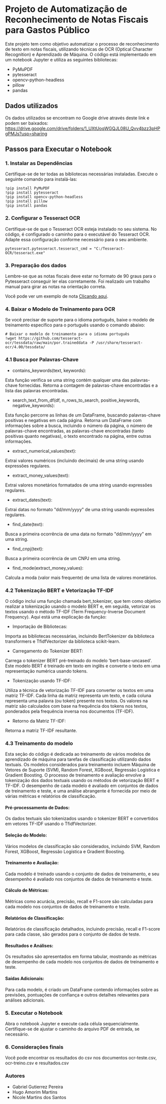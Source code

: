 # Projeto de Automatização de Reconhecimento de Notas Fiscais para Gastos Público

Este projeto tem como objetivo automatizar o processo de reconhecimento de texto em notas fiscais, utilizando técnicas de OCR (Optical Character Recognition) e Aprendizado de Máquina. O código está implementado em um notebook Jupyter e utiliza as seguintes bibliotecas:

- PyMuPDF
- pytesseract
- opencv-python-headless
- pillow
- pandas

## Dados utilizados

Os dados utilizados se encontram no Google drive através deste link e podem ser baixados: https://drive.google.com/drive/folders/1_UXtUoqWGQJL08U_Qvv4bzz3pHPgPMJs?usp=sharing
## Passos para Executar o Notebook

### 1. Instalar as Dependências

Certifique-se de ter todas as bibliotecas necessárias instaladas. Execute o seguinte comando para instalá-las:

```
!pip install PyMuPDF
!pip install pytesseract
!pip install opencv-python-headless
!pip install pillow
!pip install pandas

```
### 2. Configurar o Tesseract OCR

Certifique-se de que o Tesseract OCR esteja instalado no seu sistema. No código, é configurado o caminho para o executável do Tesseract OCR. Adapte essa configuração conforme necessário para o seu ambiente.

```
pytesseract.pytesseract.tesseract_cmd = "C:/Tesseract-OCR/tesseract.exe"
```

### 3. Preparação dos dados
Lembre-se que as notas fiscais deve estar no formato de 90 graus para o Pytesseract conseguir ler elas corretamente. Foi realizado um trabalho manual para girar as notas na orientação correta.

Você pode ver um exemplo de nota [Clicando aqui](https://github.com/nicolemartins7/nibi/blob/main/exemplo_nota_rotacionada.pdf).



### 4. Baixar o Modelo de Treinamento para OCR
Se você precisar de suporte para o idioma português, baixe o modelo de treinamento específico para o português usando o comando abaixo:

```
# Baixar o modelo de treinamento para o idioma português
!wget https://github.com/tesseract-ocr/tessdata/raw/main/por.traineddata -P /usr/share/tesseract-ocr/4.00/tessdata/
```

### 4.1 Busca por Palavras-Chave

- contains_keywords(text, keywords):

Esta função verifica se uma string contém qualquer uma das palavras-chave fornecidas.
Retorna a contagem de palavras-chave encontradas e a lista das palavras encontradas.

- search_text_from_df(df, n_rows_to_search, positive_keywords, negative_keywords):

Esta função percorre as linhas de um DataFrame, buscando palavras-chave positivas e negativas em cada página.
Retorna um DataFrame com informações sobre a busca, incluindo o número da página, o número de palavras-chave encontradas, as palavras-chave encontradas (tanto positivas quanto negativas), o texto encontrado na página, entre outras informações.

- extract_numerical_values(text):

Extrai valores numéricos (incluindo decimais) de uma string usando expressões regulares.

- extract_money_values(text):

Extrai valores monetários formatados de uma string usando expressões regulares.

- extract_dates(text):

Extrai datas no formato "dd/mm/yyyy" de uma string usando expressões regulares.

- find_date(text):

Busca a primeira ocorrência de uma data no formato "dd/mm/yyyy" em uma string.

- find_cnpj(text):

Busca a primeira ocorrência de um CNPJ em uma string.

- find_mode(extract_money_values):

Calcula a moda (valor mais frequente) de uma lista de valores monetários.

### 4.2 Tokenização BERT e Vetorização TF-IDF

O código inclui uma função chamada bert_tokenizer, que tem como objetivo realizar a tokenização usando o modelo BERT e, em seguida, vetorizar os textos usando o método TF-IDF (Term Frequency-Inverse Document Frequency). Aqui está uma explicação da função:

- Importação de Bibliotecas:

Importa as bibliotecas necessárias, incluindo BertTokenizer da biblioteca transformers e TfidfVectorizer da biblioteca scikit-learn.

- Carregamento do Tokenizer BERT:

Carrega o tokenizer BERT pré-treinado do modelo 'bert-base-uncased'. Este modelo BERT é treinado em texto em inglês e converte o texto em uma representação numérica usando tokens.

- Tokenização usando TF-IDF:

Utiliza a técnica de vetorização TF-IDF para converter os textos em uma matriz TF-IDF.
Cada linha da matriz representa um texto, e cada coluna representa uma palavra (ou token) presente nos textos. Os valores na matriz são calculados com base na frequência dos tokens nos textos, ponderados pela frequência inversa nos documentos (TF-IDF).

- Retorno da Matriz TF-IDF:

Retorna a matriz TF-IDF resultante.

### 4.3 Treinamento do modelo

Esta seção do código é dedicada ao treinamento de vários modelos de aprendizado de máquina para tarefas de classificação utilizando dados textuais. Os modelos considerados para treinamento incluem Máquina de Vetores de Suporte (SVM), Random Forest, XGBoost, Regressão Logística e Gradient Boosting. O processo de treinamento e avaliação envolve a tokenização dos dados textuais usando os métodos de vetorização BERT e TF-IDF. O desempenho de cada modelo é avaliado em conjuntos de dados de treinamento e teste, e uma análise abrangente é fornecida por meio de várias métricas e relatórios de classificação.

#### Pré-processamento de Dados:

Os dados textuais são tokenizados usando o tokenizer BERT e convertidos em vetores TF-IDF usando o TfidfVectorizer.

#### Seleção do Modelo:

Vários modelos de classificação são considerados, incluindo SVM, Random Forest, XGBoost, Regressão Logística e Gradient Boosting.

#### Treinamento e Avaliação:

Cada modelo é treinado usando o conjunto de dados de treinamento, e seu desempenho é avaliado nos conjuntos de dados de treinamento e teste.

#### Cálculo de Métricas:

Métricas como acurácia, precisão, recall e F1-score são calculadas para cada modelo nos conjuntos de dados de treinamento e teste.

#### Relatórios de Classificação:

Relatórios de classificação detalhados, incluindo precisão, recall e F1-score para cada classe, são gerados para o conjunto de dados de teste.
#### Resultados e Análises:

Os resultados são apresentados em forma tabular, mostrando as métricas de desempenho de cada modelo nos conjuntos de dados de treinamento e teste.

#### Saídas Adicionais:

Para cada modelo, é criado um DataFrame contendo informações sobre as previsões, pontuações de confiança e outros detalhes relevantes para análises adicionais.

### 5. Executar o Notebook
Abra o notebook Jupyter e execute cada célula sequencialmente. Certifique-se de ajustar o caminho do arquivo PDF de entrada, se necessário.

### 6. Considerações finais

Você pode encontrar os resultados do csv nos documentos ocr-teste.csv, ocr-treino.csv e resultados.csv

### Autores

- Gabriel Gutierrez Pereira
- Hugo Amorim Martins
- Nicole Martins dos Santos

